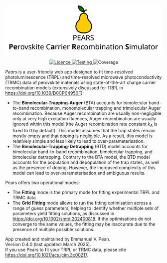 <p align="center">
   <img src="https://github.com/Emmanuelpean/pears/blob/development/resources/medias/logo_text.svg" alt="Pears">
</p>
<p align="center">
   <a href="https://opensource.org/licenses/MIT">
   <img src="https://img.shields.io/badge/License-MIT-yellow.svg" alt="Licence">
   </a>
   <a href="https://github.com/Emmanuelpean/pears/actions?query=branch%3Amaster+event%3Apush">
   <img src="https://github.com/emmanuelpean/pears/actions/workflows/test.yml/badge.svg?event=push&branch=development" alt="Testing">
   </a>
   <a>
   <img src="https://img.shields.io/endpoint?url=https://gist.githubusercontent.com/emmanuelpean/3d13cd09334063855921d2537ee75916/raw/pytest-coverage-comment__main.json" alt="Coverage">
   </a>
</p>

*Pears* is a user-friendly web app designed to fit time-resolved photoluminescence (TRPL) and time-resolved microwave 
photoconductivity (TRMC) data of perovskite materials using state-of-the-art charge carrier recombination models 
(extensively discussed for TRPL in https://doi.org/10.1039/D0CP04950F): 
* The **Bimolecular-Trapping-Auger** (BTA) accounts for bimolecular band-to-band recombination, monomolecular trapping and 
trimolecular Auger recombination. Because Auger recombination are usually non-negligible only at very high excitation 
fluences, Auger recombination are usually ignored within this model (the Auger recombination rate constant $k_A$ is 
fixed to 0 by default). This model assumes that the trap states remain mostly empty and that doping is negligible. 
As a result, this model is relatively simple and less likely to lead to over-parameterisation.
* The **Bimolecular-Trapping-Detrapping** (BTD) model accounts for bimolecular band-to-band recombination, bimolecular 
trapping, and bimolecular detrapping. Contrary to the BTA model, the BTD model accounts for the population and 
depopulation of the trap states, as well as the presence of doping. However, the increased complexity of this model can 
lead to over-parameterisation and ambiguous results.

Pears offers two operational modes:
* The **Fitting** mode is the primary mode for fitting experimental TRPL and TRMC data.
* The **Grid Fitting** mode allows to run the fitting optimisation across a range of guess parameters, helping to 
identify whether multiple sets of parameters yield fitting solutions, as discussed in https://doi.org/10.1002/smtd.202400818. 
If the optimisations do not converge to the same values, the fitting may be inaccurate due to the presence of multiple 
possible solutions.

App created and maintained by Emmanuel V. Pean.  
Version 0.4.0 (last updated: March 2025).  
If you use Pears to fit your TRPL or TRMC data, please cite https://doi.org/10.1021/acs.jcim.3c00217.